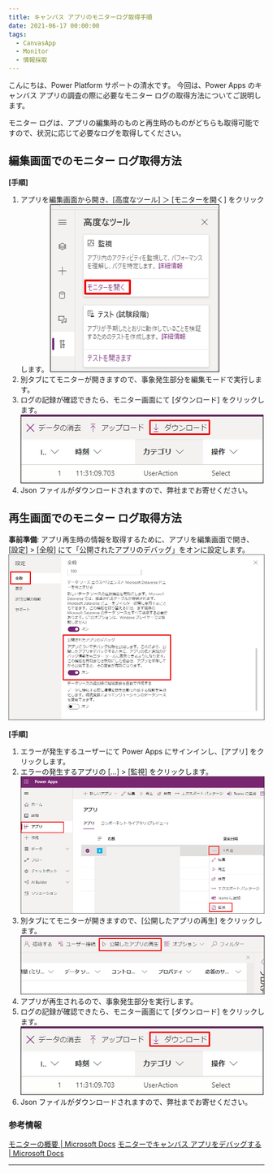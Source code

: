 ```yaml
---
title: キャンバス アプリのモニターログ取得手順
date: 2021-06-17 00:00:00
tags:
  - CanvasApp
  - Monitor
  - 情報採取
---
```


こんにちは、Power Platform サポートの清水です。
今回は、Power Apps のキャンバス アプリの調査の際に必要なモニター ログの取得方法についてご説明します。
<!-- more -->

モニター ログは、アプリの編集時のものと再生時のものがどちらも取得可能ですので、状況に応じて必要なログを取得してください。

## 編集画面でのモニター ログ取得方法

**[手順]**

1. アプリを編集画面から開き、[高度なツール] ＞ [モニターを開く] をクリックします。
![](./Canvas-app-monitor/img01.png)
2. 別タブにてモニターが開きますので、事象発生部分を編集モードで実行します。
3. ログの記録が確認できたら、モニター画面にて [ダウンロード] をクリックします。
![](./Canvas-app-monitor/img02.png)
4. Json ファイルがダウンロードされますので、弊社までお寄せください。

## 再生画面でのモニター ログ取得方法

**事前準備**: アプリ再生時の情報を取得するために、アプリを編集画面で開き、  
[設定] > [全般] にて「公開されたアプリのデバッグ」をオンに設定します。
![](./Canvas-app-monitor/img03.png)

**[手順]**

1. エラーが発生するユーザーにて Power Apps にサインインし、[アプリ] をクリックします。
2. エラーの発生するアプリの […] > [監視] をクリックします。
![](./Canvas-app-monitor/img04.png)
3. 別タブにてモニターが開きますので、[公開したアプリの再生] をクリックします。
![](./Canvas-app-monitor/img05.png)
4. アプリが再生されるので、事象発生部分を実行します。
5. ログの記録が確認できたら、モニター画面にて [ダウンロード] をクリックします。
![](./Canvas-app-monitor/img02.png)
6. Json ファイルがダウンロードされますので、弊社までお寄せください。

### 参考情報

[モニターの概要 | Microsoft Docs](https://docs.microsoft.com/ja-jp/powerapps/maker/monitor-overview)
[モニターでキャンバス アプリをデバッグする | Microsoft Docs](https://docs.microsoft.com/ja-jp/powerapps/maker/monitor-canvasapps)

---
